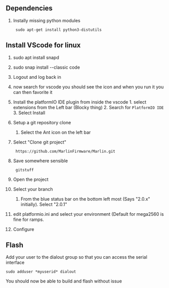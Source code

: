 ## Dependencies
1. Instally missing python modules

        sudo apt-get install python3-distutils
   
## Install VScode for linux
1. sudo apt install snapd
2. sudo snap install --classic code
3. Logout and log back in
4. now search for vscode you should see the icon and when you run it you can then favorite it
5. Install the platformIO IDE plugin from inside the vscode
		1. select extensions from the Left bar (Blocky thing)
		2. Search for `PlatformIO IDE`
		3. Select Install
6. Setup a git repository clone
	1. Select the Ant icon on the left bar
7. Select "Clone git project"

        https://github.com/MarlinFirmware/Marlin.git
        
8. Save somewhere sensible

        gitstuff
        
9. Open the project
10. Select your branch
	1. From the blue status bar on the bottom left most (Says "2.0.x" initially).  Select "2.0.1"  
11. edit platformio.ini and select your environment (Default for mega2560 is fine for ramps.
12. Configure

## Flash
Add your user to the dialout group so that you can access the serial interface

    sudo adduser *myuserid* dialout

You should now be able to build and flash without issue 

<!--stackedit_data:
eyJoaXN0b3J5IjpbMTA0NDU2MTc0NSwtNzY4NDExNTE1LC01MD
kyMTE0NjMsMTk2MjYxMjAyOCwtODA5NjM2Njg3LDU2ODQ1MzAw
MCwtMTM4NDYxMDEwLDE4NDA3MDI3NTcsLTExNTA3MjQ2MjAsLT
czODg2ODk5NCwxMTM1NzYyMzA3LDEyMTM1MjIxMDEsMTE2MjU3
Mzk0NywtNDgzODY3ODk1XX0=
-->